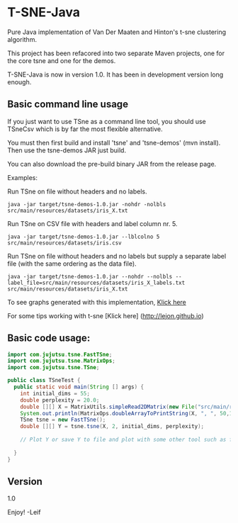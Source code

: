 T-SNE-Java
==========


Pure Java implementation of Van Der Maaten and Hinton's t-sne clustering algorithm.

This project has been refacored into two separate Maven projects, one for the core tsne and one for the demos.

T-SNE-Java is now in version 1.0. It has been in development version long enough.

Basic command line usage
------------------------

If you just want to use TSne as a command line tool, you should use TSneCsv which is by far the most flexible alternative.

You must then first build and install 'tsne' and  'tsne-demos' (mvn install).
Then use the tsne-demos JAR just build. 

You can also download the pre-build binary JAR from the release page.

Examples:

Run TSne on file without headers and no labels.
```shell
java -jar target/tsne-demos-1.0.jar -nohdr -nolbls src/main/resources/datasets/iris_X.txt 
```
Run TSne on CSV file with headers and label column nr. 5.
```shell
java -jar target/tsne-demos-1.0.jar --lblcolno 5 src/main/resources/datasets/iris.csv
```
Run TSne on file without headers and no labels but supply a separate label file (with the same ordering as the data file).
```shell
java -jar target/tsne-demos-1.0.jar --nohdr --nolbls --label_file=src/main/resources/datasets/iris_X_labels.txt src/main/resources/datasets/iris_X.txt
```

To see graphs generated with this implementation, [Klick here](http://lejon.github.io/TSneJava/)

For some tips working with t-sne [Klick here] (http://lejon.github.io)

Basic code usage: 
-----------------

```java
import com.jujutsu.tsne.FastTSne;
import com.jujutsu.tsne.MatrixOps;
import com.jujutsu.tsne.TSne;

public class TSneTest {
  public static void main(String [] args) {
    int initial_dims = 55;
    double perplexity = 20.0;
    double [][] X = MatrixUtils.simpleRead2DMatrix(new File("src/main/resources/datasets/mnist2500_X.txt"), ",");
    System.out.println(MatrixOps.doubleArrayToPrintString(X, ", ", 50,10));
    TSne tsne = new FastTSne();
    double [][] Y = tsne.tsne(X, 2, initial_dims, perplexity);   
    
    // Plot Y or save Y to file and plot with some other tool such as for instance R
    
  }
}

```

Version
-------
1.0

Enjoy!
-Leif
  
